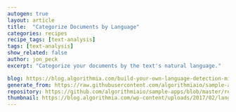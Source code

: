 ```yaml
---
autogen: true
layout: article
title:  "Categorize Documents by Language"
categories: recipes
recipe_tags: [text-analysis]
tags: [text-analysis]
show_related: false
author: jon_peck
excerpt: "Categorize your documents by the text's natural language."

blog: https://blog.algorithmia.com/build-your-own-language-detection-microservice/
generate_from: https://raw.githubusercontent.com/algorithmiaio/sample-apps/master/recipes/language-detector/readme.md
repository: https://github.com/algorithmiaio/sample-apps/blob/master/recipes/language-detector/
thumbnail: https://blog.algorithmia.com/wp-content/uploads/2017/02/language-detection-algorithm.jpg
---
```

